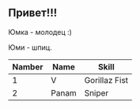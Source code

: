 ## Привет!!!

Юмка - молодец :)

Юми - шпиц.

Namber|Name|Skill|
-|-|-|
1|V|Gorillaz Fist|
2|Panam|Sniper|